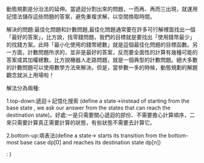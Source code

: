 動態規劃是分治法的延伸。當遞迴分割出來的問題，一而再、再而三出現，就運用記憶法儲存這些問題的答案，避免重複求解，以空間換取時間。

解決的問題:最佳化問題和計數問題,最佳化問題通常要在許多可行解裡面找出一個「最好的答案」，比方說，找零錢問題，我們的目標就是要找出「使用錢幣最少」的找錢方案。此時「最小化使用的錢幣總數」就是這個最佳化問題的目標函數。另一方面，計數問題所求的，並非是最好的答案，反而要全面性的計算有幾種可能的答案或其加權總數。比方說機器人走路問題，就是一個典型的計數問題。絕大多數的計數問題可以使用數學方法來解決。但是，當參數一多的時候，動態規劃的解題觀念就派上用場啦！



解法分為兩種:

1.top-down:遞迴＋記憶化搜索 (define a state->instead of starting from the base state , we ask our answer from the states that can reach the destination state)。好處:一是只需要關心遞迴的部份、不需要擔心計算順序，二來只需要計算真正需要計算的狀態，有些狀態不需要去計算它。

2.bottom-up:填表法(define a state-> starts its transition from the bottom-most base case dp[0] and reaches its destination state dp[n]) 


: )
